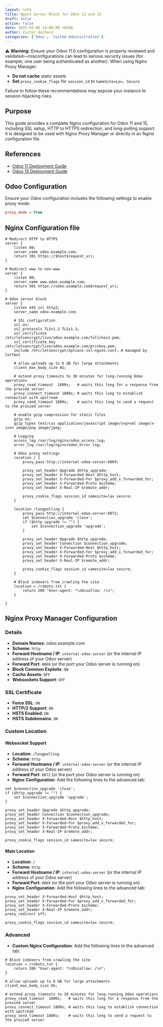 ```yaml
---
layout: note
title: Nginx Server Block for Odoo 11 and 15
draft: false
active: false
date: 2025-02-06 14:00:00 +0200
author: Victor Hachard
categories: ['Odoo', 'System Administration']
---
```


⚠️ **Warning:** Ensure your Odoo 11.0 configuration is properly reviewed and validated—misconfigurations can lead to serious security issues (for example, one user being authenticated as another). When using Nginx Proxy Manager:

- **Do not cache** static assets
- **Set** `proxy_cookie_flags` for `session_id` to `SameSite=Lax; Secure`

Failure to follow these recommendations may expose your instance to session-hijacking risks.

## Purpose

This guide provides a complete Nginx configuration for Odoo 11 and 15, including SSL setup, HTTP to HTTPS redirection, and long-polling support. It is designed to be used with Nginx Proxy Manager or directly in an Nginx configuration file.

## References

- [Odoo 11 Deployment Guide](https://www.odoo.com/documentation/11.0/setup/deploy.html#id7)
- [Odoo 15 Deployment Guide](https://www.odoo.com/documentation/15.0/administration/on_premise/deploy.html#https)

## Odoo Configuration

Ensure your Odoo configuration includes the following settings to enable proxy mode:

```ini
proxy_mode = True
```

## Nginx Configuration file

```nginx
# Redirect HTTP to HTTPS
server {
    listen 80;
    server_name odoo.example.com;
    return 301 https://$host$request_uri;
}

# Redirect www to non-www
server {
    listen 80;
    server_name www.odoo.example.com;
    return 301 https://odoo.example.com$request_uri;
}

# Odoo server block
server {
    listen 443 ssl http2;
    server_name odoo.example.com;

    # SSL configuration
    ssl on;
    ssl_protocols TLSv1.2 TLSv1.3;
    ssl_certificate /etc/letsencrypt/live/odoo.example.com/fullchain.pem;
    ssl_certificate_key /etc/letsencrypt/live/odoo.example.com/privkey.pem;
    include /etc/letsencrypt/options-ssl-nginx.conf; # managed by Certbot

    # allow uploads up to 6 GB for large attachments
    client_max_body_size 6G;

    # extend proxy timeouts to 30 minutes for long-running Odoo operations
    proxy_read_timeout  1800s;   # waits this long for a response from the proxied server
    proxy_connect_timeout 1800s; # waits this long to establish connection with upstream
    proxy_send_timeout 1800s;    # waits this long to send a request to the proxied server

    # enable gzip compression for static files
    gzip on;
    gzip_types text/css application/javascript image/svg+xml image/x-icon image/png image/jpeg;

    # Logging
    access_log /var/log/nginx/odoo_access.log;
    error_log /var/log/nginx/odoo_error.log;

    # Odoo proxy settings
    location / {
        proxy_pass http://internal-odoo-server:8069;

        proxy_set_header Upgrade $http_upgrade;
        proxy_set_header X-Forwarded-Host $http_host;
        proxy_set_header X-Forwarded-For $proxy_add_x_forwarded_for;
        proxy_set_header X-Forwarded-Proto $scheme;
        proxy_set_header X-Real-IP $remote_addr;

        proxy_cookie_flags session_id samesite=lax secure;
    }

    location /longpolling {
        proxy_pass http://internal-odoo-server:8072;
        set $connection_upgrade 'close';
        if ($http_upgrade != "") {
            set $connection_upgrade 'upgrade';
        }

        proxy_set_header Upgrade $http_upgrade;
        proxy_set_header Connection $connection_upgrade;
        proxy_set_header X-Forwarded-Host $http_host;
        proxy_set_header X-Forwarded-For $proxy_add_x_forwarded_for;
        proxy_set_header X-Forwarded-Proto $scheme;
        proxy_set_header X-Real-IP $remote_addr;

        proxy_cookie_flags session_id samesite=lax secure;
    }

    # Block indexers from crawling the site
    location = /robots.txt {
        return 200 "User-agent: *\nDisallow: /\n";
    }

}
```

## Nginx Proxy Manager Configuration

### Details

- **Domain Names**: odoo.example.com
- **Scheme**: `http`
- **Forward Hostname / IP**: `internal-odoo-server` (or the internal IP address of your Odoo server)
- **Forward Port**: `8069` (or the port your Odoo server is running on)
- **Block Common Exploits**: `ON`
- **Cache Assets**: `OFF`
- **Websockets Support**: `OFF`

### SSL Certificate

- **Force SSL**: `ON`
- **HTTP/2 Support**: `ON`
- **HSTS Enabled**: `ON`
- **HSTS Subdomains**: `ON`

### Custom Location

#### Websocket Support

- **Location**: `/longpolling`
- **Scheme**: `http`
- **Forward Hostname / IP**: `internal-odoo-server` (or the internal IP address of your Odoo server)
- **Forward Port**: `8072` (or the port your Odoo server is running on)
- **Nginx Configuration**: Add the following lines to the advanced tab:

```nginx
set $connection_upgrade 'close';
if ($http_upgrade != "") {
    set $connection_upgrade 'upgrade';
}

proxy_set_header Upgrade $http_upgrade;
proxy_set_header Connection $connection_upgrade;
proxy_set_header X-Forwarded-Host $http_host;
proxy_set_header X-Forwarded-For $proxy_add_x_forwarded_for;
proxy_set_header X-Forwarded-Proto $scheme;
proxy_set_header X-Real-IP $remote_addr;

proxy_cookie_flags session_id samesite=lax secure;
```

#### Main Location

- **Location**: `/`
- **Scheme**: `http`
- **Forward Hostname / IP**: `internal-odoo-server` (or the internal IP address of your Odoo server)
- **Forward Port**: `8069` (or the port your Odoo server is running on)
- **Nginx Configuration**: Add the following lines to the advanced tab:

```nginx
proxy_set_header X-Forwarded-Host $http_host;
proxy_set_header X-Forwarded-For $proxy_add_x_forwarded_for;
proxy_set_header X-Forwarded-Proto $scheme;
proxy_set_header X-Real-IP $remote_addr;
proxy_redirect off;

proxy_cookie_flags session_id samesite=lax secure;
```

### Advanced

- **Custom Nginx Configuration**: Add the following lines to the advanced tab:

```nginx
# Block indexers from crawling the site
location = /robots.txt {
    return 200 "User-agent: *\nDisallow: /\n";
}

# allow uploads up to 6 GB for large attachments
client_max_body_size 6G;

# extend proxy timeouts to 30 minutes for long-running Odoo operations
proxy_read_timeout  1800s;   # waits this long for a response from the proxied server
proxy_connect_timeout 1800s; # waits this long to establish connection with upstream
proxy_send_timeout 1800s;    # waits this long to send a request to the proxied server
```
